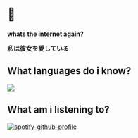 # 💫 #

**whats the internet again?**

 **私は彼女を愛している** 

 ## What languages do i know? 
 <a href="https://github.com/marriedtopython">
 <img src ="https://skillicons.dev/icons?i=python,js,vscode,html,cpp">
 </a>
 

## What am i listening to?


 
[![spotify-github-profile](https://spotify-github-profile.kittinanx.com/api/view?uid=1x1tq3ny5zuxo56bntk0rhr6y&cover_image=true&theme=natemoo-re&show_offline=true&background_color=121212&interchange=true&bar_color=53b14f&bar_color_cover=false)](https://spotify-github-profile.kittinanx.com/api/view?uid=1x1tq3ny5zuxo56bntk0rhr6y&redirect=true)
